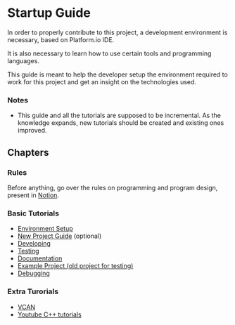 # Startup Guide 

In order to properly contribute to this project, a development environment is necessary, based on Platform.io IDE.

It is also necessary to learn how to use certain tools and programming languages.

This guide is meant to help the developer setup the environment required to work for this project and get an insight on the technologies used.

### Notes

- This guide and all the tutorials are supposed to be incremental. As the knowledge expands, new tutorials should be created and existing ones improved.

## Chapters

### Rules

Before anything, go over the rules on programming and program design, present in [Notion](https://www.notion.so/FS-FEUP-HUB-6873ab8de3b44fad990d264023fbce8b?pvs=4).

### Basic Tutorials

- [Environment Setup](./environment-setup.md)
- [New Project Guide](./new-project-guide.md) (optional)
- [Developing](./developing.md)
- [Testing](./testing.md)
- [Documentation](./documentation.md)
- [Example Project (old project for testing)](../test_project/)
- [Debugging](./debugging.md)


### Extra Turorials 

- [VCAN](./vcan.md)
- [Youtube C++ tutorials](https://www.youtube.com/watch?v=18c3MTX0PK0&list=PLlrATfBNZ98dudnM48yfGUldqGD0S4FFb)

